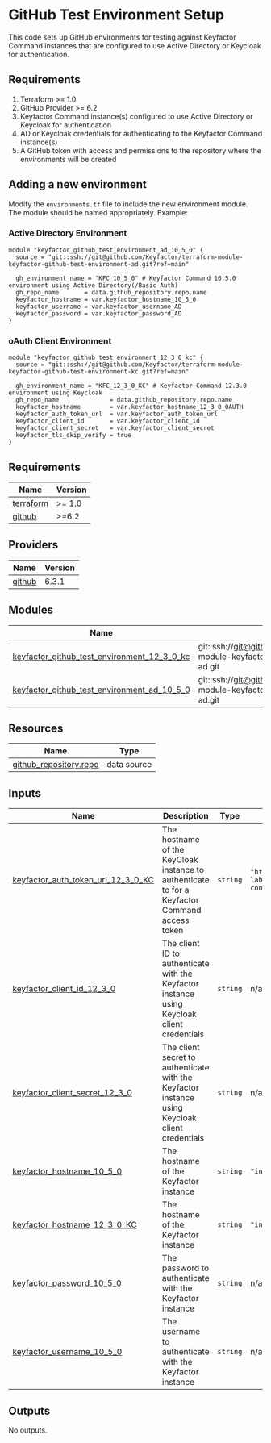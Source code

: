 # GitHub Test Environment Setup

This code sets up GitHub environments for testing against Keyfactor Command instances that are configured to use
Active Directory or Keycloak for authentication.

## Requirements

1. Terraform >= 1.0
2. GitHub Provider >= 6.2
3. Keyfactor Command instance(s) configured to use Active Directory or Keycloak for authentication
4. AD or Keycloak credentials for authenticating to the Keyfactor Command instance(s)
5. A GitHub token with access and permissions to the repository where the environments will be created

## Adding a new environment

Modify the `environments.tf` file to include the new environment module. The module should be named appropriately.
Example:

### Active Directory Environment

```hcl
module "keyfactor_github_test_environment_ad_10_5_0" {
  source = "git::ssh://git@github.com/Keyfactor/terraform-module-keyfactor-github-test-environment-ad.git?ref=main"

  gh_environment_name = "KFC_10_5_0" # Keyfactor Command 10.5.0 environment using Active Directory(/Basic Auth)
  gh_repo_name       = data.github_repository.repo.name
  keyfactor_hostname = var.keyfactor_hostname_10_5_0
  keyfactor_username = var.keyfactor_username_AD
  keyfactor_password = var.keyfactor_password_AD
}
```

### oAuth Client Environment

```hcl
module "keyfactor_github_test_environment_12_3_0_kc" {
  source = "git::ssh://git@github.com/Keyfactor/terraform-module-keyfactor-github-test-environment-kc.git?ref=main"

  gh_environment_name = "KFC_12_3_0_KC" # Keyfactor Command 12.3.0 environment using Keycloak
  gh_repo_name              = data.github_repository.repo.name
  keyfactor_hostname        = var.keyfactor_hostname_12_3_0_OAUTH
  keyfactor_auth_token_url  = var.keyfactor_auth_token_url
  keyfactor_client_id       = var.keyfactor_client_id
  keyfactor_client_secret   = var.keyfactor_client_secret
  keyfactor_tls_skip_verify = true
}
```

<!-- BEGIN_TF_DOCS -->
## Requirements

| Name | Version |
|------|---------|
| <a name="requirement_terraform"></a> [terraform](#requirement\_terraform) | >= 1.0 |
| <a name="requirement_github"></a> [github](#requirement\_github) | >=6.2 |

## Providers

| Name | Version |
|------|---------|
| <a name="provider_github"></a> [github](#provider\_github) | 6.3.1 |

## Modules

| Name | Source | Version |
|------|--------|---------|
| <a name="module_keyfactor_github_test_environment_12_3_0_kc"></a> [keyfactor\_github\_test\_environment\_12\_3\_0\_kc](#module\_keyfactor\_github\_test\_environment\_12\_3\_0\_kc) | git::ssh://git@github.com/Keyfactor/terraform-module-keyfactor-github-test-environment-ad.git | main |
| <a name="module_keyfactor_github_test_environment_ad_10_5_0"></a> [keyfactor\_github\_test\_environment\_ad\_10\_5\_0](#module\_keyfactor\_github\_test\_environment\_ad\_10\_5\_0) | git::ssh://git@github.com/Keyfactor/terraform-module-keyfactor-github-test-environment-ad.git | main |

## Resources

| Name | Type |
|------|------|
| [github_repository.repo](https://registry.terraform.io/providers/integrations/github/latest/docs/data-sources/repository) | data source |

## Inputs

| Name | Description | Type | Default | Required |
|------|-------------|------|---------|:--------:|
| <a name="input_keyfactor_auth_token_url_12_3_0_KC"></a> [keyfactor\_auth\_token\_url\_12\_3\_0\_KC](#input\_keyfactor\_auth\_token\_url\_12\_3\_0\_KC) | The hostname of the KeyCloak instance to authenticate to for a Keyfactor Command access token | `string` | `"https://int-oidc-lab.eastus2.cloudapp.azure.com:8444/realms/Keyfactor/protocol/openid-connect/token"` | no |
| <a name="input_keyfactor_client_id_12_3_0"></a> [keyfactor\_client\_id\_12\_3\_0](#input\_keyfactor\_client\_id\_12\_3\_0) | The client ID to authenticate with the Keyfactor instance using Keycloak client credentials | `string` | n/a | yes |
| <a name="input_keyfactor_client_secret_12_3_0"></a> [keyfactor\_client\_secret\_12\_3\_0](#input\_keyfactor\_client\_secret\_12\_3\_0) | The client secret to authenticate with the Keyfactor instance using Keycloak client credentials | `string` | n/a | yes |
| <a name="input_keyfactor_hostname_10_5_0"></a> [keyfactor\_hostname\_10\_5\_0](#input\_keyfactor\_hostname\_10\_5\_0) | The hostname of the Keyfactor instance | `string` | `"integrations1050-lab.kfdelivery.com"` | no |
| <a name="input_keyfactor_hostname_12_3_0_KC"></a> [keyfactor\_hostname\_12\_3\_0\_KC](#input\_keyfactor\_hostname\_12\_3\_0\_KC) | The hostname of the Keyfactor instance | `string` | `"int-oidc-lab.eastus2.cloudapp.azure.com"` | no |
| <a name="input_keyfactor_password_10_5_0"></a> [keyfactor\_password\_10\_5\_0](#input\_keyfactor\_password\_10\_5\_0) | The password to authenticate with the Keyfactor instance | `string` | n/a | yes |
| <a name="input_keyfactor_username_10_5_0"></a> [keyfactor\_username\_10\_5\_0](#input\_keyfactor\_username\_10\_5\_0) | The username to authenticate with the Keyfactor instance | `string` | n/a | yes |

## Outputs

No outputs.
<!-- END_TF_DOCS -->